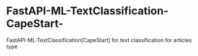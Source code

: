# FastAPI-ML-TextClassification-CapeStart-
FastAPI-ML-TextClassification[CapeStart] for text classification for articles type
